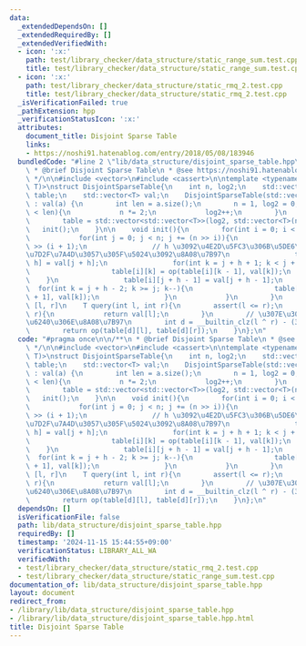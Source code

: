 ```yaml
---
data:
  _extendedDependsOn: []
  _extendedRequiredBy: []
  _extendedVerifiedWith:
  - icon: ':x:'
    path: test/library_checker/data_structure/static_range_sum.test.cpp
    title: test/library_checker/data_structure/static_range_sum.test.cpp
  - icon: ':x:'
    path: test/library_checker/data_structure/static_rmq_2.test.cpp
    title: test/library_checker/data_structure/static_rmq_2.test.cpp
  _isVerificationFailed: true
  _pathExtension: hpp
  _verificationStatusIcon: ':x:'
  attributes:
    document_title: Disjoint Sparse Table
    links:
    - https://noshi91.hatenablog.com/entry/2018/05/08/183946
  bundledCode: "#line 2 \"lib/data_structure/disjoint_sparse_table.hpp\"\n\n/**\n\
    \ * @brief Disjoint Sparse Table\n * @see https://noshi91.hatenablog.com/entry/2018/05/08/183946\n\
    \ */\n\n#include <vector>\n#include <cassert>\n\ntemplate <typename T, T (*op)(T,\
    \ T)>\nstruct DisjointSparseTable{\n    int n, log2;\n    std::vector<std::vector<T>>\
    \ table;\n    std::vector<T> val;\n    DisjointSparseTable(std::vector<T> &a)\
    \ : val(a) {\n        int len = a.size();\n        n = 1, log2 = 0;\n        while(n\
    \ < len){\n            n *= 2;\n            log2++;\n        }\n        val.resize(n);\n\
    \        table = std::vector<std::vector<T>>(log2, std::vector<T>(n));\n     \
    \   init();\n    }\n\n    void init(){\n        for(int i = 0; i < log2; i++){\n\
    \            for(int j = 0; j < n; j += (n >> i)){\n                int h = n\
    \ >> (i + 1);\n                // h \u3092\u4E2D\u5FC3\u306B\u5DE6\u53F3\u306B\
    \u7D2F\u7A4D\u3057\u305F\u5024\u3092\u8A08\u7B97\n                table[i][j +\
    \ h] = val[j + h];\n                for(int k = j + h + 1; k < j + h * 2; k++){\n\
    \                    table[i][k] = op(table[i][k - 1], val[k]);\n            \
    \    }\n                table[i][j + h - 1] = val[j + h - 1];\n              \
    \  for(int k = j + h - 2; k >= j; k--){\n                    table[i][k] = op(table[i][k\
    \ + 1], val[k]);\n                }\n            }\n        }\n    }\n\n    //\
    \ [l, r]\n    T query(int l, int r){\n        assert(l <= r);\n        if(l ==\
    \ r){\n            return val[l];\n        }\n        // \u307E\u305F\u3050\u5834\
    \u6240\u306E\u8A08\u7B97\n        int d = __builtin_clz(l ^ r) - (32 - log2);\n\
    \        return op(table[d][l], table[d][r]);\n    }\n};\n"
  code: "#pragma once\n\n/**\n * @brief Disjoint Sparse Table\n * @see https://noshi91.hatenablog.com/entry/2018/05/08/183946\n\
    \ */\n\n#include <vector>\n#include <cassert>\n\ntemplate <typename T, T (*op)(T,\
    \ T)>\nstruct DisjointSparseTable{\n    int n, log2;\n    std::vector<std::vector<T>>\
    \ table;\n    std::vector<T> val;\n    DisjointSparseTable(std::vector<T> &a)\
    \ : val(a) {\n        int len = a.size();\n        n = 1, log2 = 0;\n        while(n\
    \ < len){\n            n *= 2;\n            log2++;\n        }\n        val.resize(n);\n\
    \        table = std::vector<std::vector<T>>(log2, std::vector<T>(n));\n     \
    \   init();\n    }\n\n    void init(){\n        for(int i = 0; i < log2; i++){\n\
    \            for(int j = 0; j < n; j += (n >> i)){\n                int h = n\
    \ >> (i + 1);\n                // h \u3092\u4E2D\u5FC3\u306B\u5DE6\u53F3\u306B\
    \u7D2F\u7A4D\u3057\u305F\u5024\u3092\u8A08\u7B97\n                table[i][j +\
    \ h] = val[j + h];\n                for(int k = j + h + 1; k < j + h * 2; k++){\n\
    \                    table[i][k] = op(table[i][k - 1], val[k]);\n            \
    \    }\n                table[i][j + h - 1] = val[j + h - 1];\n              \
    \  for(int k = j + h - 2; k >= j; k--){\n                    table[i][k] = op(table[i][k\
    \ + 1], val[k]);\n                }\n            }\n        }\n    }\n\n    //\
    \ [l, r]\n    T query(int l, int r){\n        assert(l <= r);\n        if(l ==\
    \ r){\n            return val[l];\n        }\n        // \u307E\u305F\u3050\u5834\
    \u6240\u306E\u8A08\u7B97\n        int d = __builtin_clz(l ^ r) - (32 - log2);\n\
    \        return op(table[d][l], table[d][r]);\n    }\n};\n"
  dependsOn: []
  isVerificationFile: false
  path: lib/data_structure/disjoint_sparse_table.hpp
  requiredBy: []
  timestamp: '2024-11-15 15:44:55+09:00'
  verificationStatus: LIBRARY_ALL_WA
  verifiedWith:
  - test/library_checker/data_structure/static_rmq_2.test.cpp
  - test/library_checker/data_structure/static_range_sum.test.cpp
documentation_of: lib/data_structure/disjoint_sparse_table.hpp
layout: document
redirect_from:
- /library/lib/data_structure/disjoint_sparse_table.hpp
- /library/lib/data_structure/disjoint_sparse_table.hpp.html
title: Disjoint Sparse Table
---
```

